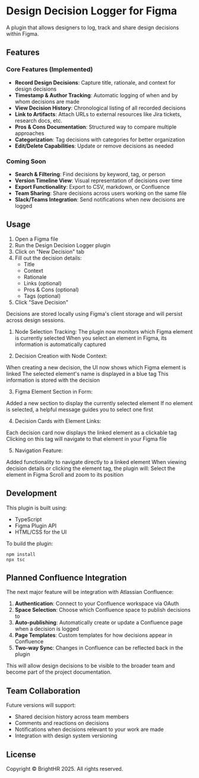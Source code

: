 # Design Decision Logger for Figma

A plugin that allows designers to log, track and share design decisions within Figma.

## Features

### Core Features (Implemented)
- **Record Design Decisions**: Capture title, rationale, and context for design decisions
- **Timestamp & Author Tracking**: Automatic logging of when and by whom decisions are made
- **View Decision History**: Chronological listing of all recorded decisions
- **Link to Artifacts**: Attach URLs to external resources like Jira tickets, research docs, etc.
- **Pros & Cons Documentation**: Structured way to compare multiple approaches
- **Categorization**: Tag decisions with categories for better organization
- **Edit/Delete Capabilities**: Update or remove decisions as needed

### Coming Soon
- **Search & Filtering**: Find decisions by keyword, tag, or person
- **Version Timeline View**: Visual representation of decisions over time
- **Export Functionality**: Export to CSV, markdown, or Confluence
- **Team Sharing**: Share decisions across users working on the same file
- **Slack/Teams Integration**: Send notifications when new decisions are logged

## Usage

1. Open a Figma file
2. Run the Design Decision Logger plugin
3. Click on "New Decision" tab
4. Fill out the decision details:
   - Title
   - Context
   - Rationale
   - Links (optional)
   - Pros & Cons (optional)
   - Tags (optional)
5. Click "Save Decision"

Decisions are stored locally using Figma's client storage and will persist across design sessions.

1. Node Selection Tracking:
The plugin now monitors which Figma element is currently selected
When you select an element in Figma, its information is automatically captured

2. Decision Creation with Node Context:

When creating a new decision, the UI now shows which Figma element is linked
The selected element's name is displayed in a blue tag
This information is stored with the decision

3. Figma Element Section in Form:

Added a new section to display the currently selected element
If no element is selected, a helpful message guides you to select one first

4. Decision Cards with Element Links:

Each decision card now displays the linked element as a clickable tag
Clicking on this tag will navigate to that element in your Figma file

5. Navigation Feature:

Added functionality to navigate directly to a linked element
When viewing decision details or clicking the element tag, the plugin will:
Select the element in Figma
Scroll and zoom to its position

## Development

This plugin is built using:
- TypeScript
- Figma Plugin API
- HTML/CSS for the UI

To build the plugin:
```
npm install
npx tsc
```

## Planned Confluence Integration

The next major feature will be integration with Atlassian Confluence:

1. **Authentication**: Connect to your Confluence workspace via OAuth
2. **Space Selection**: Choose which Confluence space to publish decisions to
3. **Auto-publishing**: Automatically create or update a Confluence page when a decision is logged
4. **Page Templates**: Custom templates for how decisions appear in Confluence
5. **Two-way Sync**: Changes in Confluence can be reflected back in the plugin

This will allow design decisions to be visible to the broader team and become part of the project documentation.

## Team Collaboration

Future versions will support:
- Shared decision history across team members
- Comments and reactions on decisions
- Notifications when decisions relevant to your work are made
- Integration with design system versioning

## License

Copyright © BrightHR 2025. All rights reserved.
